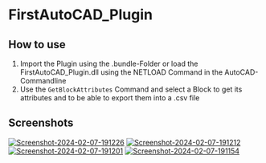 # FirstAutoCAD_Plugin

## How to use
1. Import the Plugin using the .bundle-Folder or load the FirstAutoCAD_Plugin.dll using the NETLOAD Command in the AutoCAD-Commandline
2. Use the ```GetBlockAttributes``` Command and select a Block to get its attributes and to be able to export them into a .csv file

## Screenshots

<a href="https://imgbb.com/"><img src="https://i.ibb.co/jwpD2PY/Screenshot-2024-02-07-191226.png" alt="Screenshot-2024-02-07-191226" border="0"></a>
<a href="https://imgbb.com/"><img src="https://i.ibb.co/fChTvc1/Screenshot-2024-02-07-191212.png" alt="Screenshot-2024-02-07-191212" border="0"></a>
<a href="https://imgbb.com/"><img src="https://i.ibb.co/vz3T70T/Screenshot-2024-02-07-191201.png" alt="Screenshot-2024-02-07-191201" border="0"></a>
<a href="https://imgbb.com/"><img src="https://i.ibb.co/8BkPmnX/Screenshot-2024-02-07-191154.png" alt="Screenshot-2024-02-07-191154" border="0"></a>
